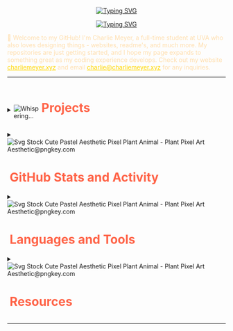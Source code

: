 <p align="center">
 <a href="https://github.com/charliemeyer2000"><img src="https://readme-typing-svg.demolab.com?font=Fira+Code&pause=1000&color=FF6347&center=true&size=50&vCenter=true&repeat=false&width=435&lines=Charlie+Meyer" alt="Typing SVG" /></a>
</p>
<p align="center">
    <a href="https://github.com/charliemeyer2000"><img src="https://readme-typing-svg.demolab.com?font=Fira+Code&pause=1000&color=FFDEAD&center=true&vCenter=true&width=435&lines=Aspiring+full-stack+developer;Computer+science+student+at+UVA;Node+and+React+fanboy;Raspberry+PI+%26+Arduino+tinkerer;Professional Googler; Late-night+coffee+drinker;" alt="Typing SVG" /></a>
</p>

<p style="color: #FFDEAD">
👋 Welcome to my GitHub! I'm Charlie Meyer, a full-time student at UVA who also loves designing things - websites, readme's, and much more. My repositories are just getting started, and I hope my page expands to something great as my coding experience develops. Check out my website <a href="https://charliemeyer.xyz" target="_blank" rel="noopener noreferrer" style="color: #FFD700;">charliemeyer.xyz</a> and email <a href="mailto:charlie@charliemeyer.xyz" style="color: #FFD700; " target="_blank" rel="noopener noreferrer">charlie@charliemeyer.xyz</a>  for any inquiries.
</p>

<hr>

<details closed display="flex" align-items="center" color="#FFDEAD">
    <summary >
        <img alt="Whispering..." src="https://media0.giphy.com/media/2sjwBnNlY4CPyr8goo/giphy.gif?cid=ecf05e47l146d6ewk4ppz41is9okgs603cayja2jn2om2paa&rid=giphy.gif&ct=s" width="60" height="60" style="display: inline-block; vertical-align:-1em" href="#">
        <h1 style="display: inline-block; color: #FF6347; border-bottom: none" >Projects</h1>
    </summary>
    <div>
        <ul>
            <li><a href="https://github.com/charliemeyer2000/website" target="_blank" rel="noopener noreferrer" style="color: #FFD700">My personal website</li>
            <li><a href="https://github.com/charliemeyer2000/TwitterToLCD" target="_blank" rel="noopener noreferrer" style="color: #FFD700;">TwitterToLCD</li>
            <li><a href="https://github.com/charliemeyer2000/SpotipyJoystick" target="_blank" rel="noopener noreferrer" style="color: #FFD700;">SpotipyJoystick </a></li>
            <li><a href="https://github.com/IROATUVA" target="_blank" rel="noopener noreferrer" style="color: #FFD700;">IRO Treasurer Site</a></li>
        </ul>
    </div>
</details>

<details closed display="flex" align-items="center" color="#FFDEAD">
    <summary>
        <img src="https://media3.giphy.com/media/1hCn9kUdtA65wDSvXI/giphy.gif?cid=6c09b95277f10de8cba9902fa4930da65ee58a426cce53bb&rid=giphy.gif&ct=s" alt="Svg Stock Cute Pastel Aesthetic Pixel Plant Animal - Plant Pixel Art Aesthetic@pngkey.com" width=60 style="vertical-align: -0.79em">
        <h1 style="display: inline-block; color: #FF6347; border-bottom: none; padding-left: 0.2em" >GitHub Stats and Activity </h1>
    </summary>
    <img align="center" src="https://github-readme-stats-sigma-five.vercel.app/api/top-langs/?username=charliemeyer2000&theme=react&line_height=40&hide=css"/> 
    <img align="center" src="https://streak-stats.demolab.com?user=charliemeyer2000&theme=react&line_height=40"/>

</details>

<details closed display="flex" align-items="center" color="#FFDEAD">
    <summary>
        <img src="https://media0.giphy.com/media/t6Kf2qs5fgWiAlOig5/giphy.gif?cid=6c09b952lyqbbxplpsn9zdg4u2k1hw0nr1v57em0q6bye0x0&rid=giphy.gif&ct=s" alt="Svg Stock Cute Pastel Aesthetic Pixel Plant Animal - Plant Pixel Art Aesthetic@pngkey.com" width=60 style="vertical-align: -0.79em">
        <h1 style="display: inline-block; color: #FF6347; border-bottom: none; padding-left: 0.2em"> Languages and Tools </h1>
    </summary>
    <p align="center"> <a href="https://www.w3schools.com/css/" target="_blank" rel="noreferrer"> <img src="https://raw.githubusercontent.com/devicons/devicon/master/icons/css3/css3-original-wordmark.svg" alt="css3" width="40" height="40"/> </a> <a href="https://cloud.google.com" target="_blank" rel="noreferrer"> <img src="https://www.vectorlogo.zone/logos/google_cloud/google_cloud-icon.svg" alt="gcp" width="40" height="40"/> </a> <a href="https://git-scm.com/" target="_blank" rel="noreferrer"> <img src="https://www.vectorlogo.zone/logos/git-scm/git-scm-icon.svg" alt="git" width="40" height="40"/> </a> <a href="https://www.w3.org/html/" target="_blank" rel="noreferrer"> <img src="https://raw.githubusercontent.com/devicons/devicon/master/icons/html5/html5-original-wordmark.svg" alt="html5" width="40" height="40"/> </a> <a href="https://www.java.com" target="_blank" rel="noreferrer"> <img src="https://raw.githubusercontent.com/devicons/devicon/master/icons/java/java-original.svg" alt="java" width="40" height="40"/> </a> <a href="https://developer.mozilla.org/en-US/docs/Web/JavaScript" target="_blank" rel="noreferrer"> <img src="https://raw.githubusercontent.com/devicons/devicon/master/icons/javascript/javascript-original.svg" alt="javascript" width="40" height="40"/> </a> <a href="https://www.linux.org/" target="_blank" rel="noreferrer">  </a> <a href="https://nodejs.org" target="_blank" rel="noreferrer"> <img src="https://raw.githubusercontent.com/devicons/devicon/master/icons/nodejs/nodejs-original-wordmark.svg" alt="nodejs" width="40" height="40"/> </a> <a href="https://pandas.pydata.org/" target="_blank" rel="noreferrer"> </a> </a> <a href="https://www.python.org" target="_blank" rel="noreferrer"> <img src="https://raw.githubusercontent.com/devicons/devicon/master/icons/python/python-original.svg" alt="python" width="40" height="40"/> </a> <img src="https://raw.githubusercontent.com/devicons/devicon/master/icons/react/react-original-wordmark.svg" alt="react" width="40" height="40"/> </a> </a> </a> <a href="https://www.selenium.dev" target="_blank" rel="noreferrer"> <img src="https://raw.githubusercontent.com/detain/svg-logos/780f25886640cef088af994181646db2f6b1a3f8/svg/selenium-logo.svg" alt="selenium" width="40" height="40"/> </a> <a href="https://www.tensorflow.org" target="_blank" rel="noreferrer"> </a> </p>

</details>

<details closed display="flex" align-items="center" color="#FFDEAD">
    <summary>
        <img src="https://media2.giphy.com/media/40a8jFMt0sc73UtpaH/200w.gif?cid=82a1493brpxy3v7hnpn842jcy799r3y76v3kfz9i92q7pgpb&rid=200w.gif&ct=s" alt="Svg Stock Cute Pastel Aesthetic Pixel Plant Animal - Plant Pixel Art Aesthetic@pngkey.com" width=60 style="vertical-align: -0.79em">
        <h1 style="display: inline-block; color: #FF6347; border-bottom: none; padding-left: 0.2em"> Resources </h1>
    </summary>
    <div style="display:flex;align-items:center;">
        <p style="color: #FFDEAD"> "Always pass on what you have learned." - Yoda </p>
        <img src="https://media1.giphy.com/avatars/palomalightwood/dtPcbxgNtW0y.gif" alt="Yoda" style="display: inline-block; vertical-align; middle;" width=60; height=60>
    </div>
    <p style="color: #FFDEAD">
    Throughout my coding journey, I've used tons and tons of resources, almost all free. In an attempt to "give back," below is a (non-extensive and unordered) list of all resources I've used to get me to where I am today. These include websites, web apps, apps, creators, and much more.
    </p>
    <ul>
        <li><h2 style="color: #FFDEAD">YouTube Creators</h2>
        <ul>
            <li><a href="https://www.youtube.com/@WebDevSimplified" style="color: #FFD700">WebDev Simplified</a></li>
            <li><a href="https://www.youtube.com/@LukeSmithxyz" style="color: #FFD700">Luke Smith</a></li>
            <li><a href="https://www.youtube.com/@Fireship" style="color: #FFD700">FireShip</a></li>
            <li><a href="https://www.youtube.com/@freecodecamp" style="color: #FFD700">freeCodeCamp.org</a></li>
            <li><a href="https://www.youtube.com/@supersimpledev" style="color: #FFD700">SuperSimpleDev</a></li>
            <li><a href="https://www.youtube.com/@itsdineshvaryani" style="color: #FFD700">Dinesh Varyani</a></li>
            <li><a href="https://www.youtube.com/@piratekingdom"style="color: #FFD700">Pirate King</a></li>
            <li><a href="https://www.youtube.com/@tom7"style="color: #FFD700">Suckerpinch/Tom7</a></li>
            <li><a href="https://www.youtube.com/@paulmcwhorter"style="color: #FFD700">Paul McWhorter</a></li>
            <li><a href="https://www.youtube.com/@AutomationBD"style="color: #FFD700">Automation BD</a></li>
            <li><a href="https://www.youtube.com/@BenEater"style="color: #FFD700">Ben Eater</a></li>
            <li><a href="https://www.youtube.com/@SeniorMarsTries"style="color: #FFD700">SeniorMars</a></li>
            <li><a href="https://www.youtube.com/@TraversyMedia"style="color: #FFD700">Traversy Media</a></li>
            <li><a href="https://www.youtube.com/@Darwady2"style="color: #FFD700">Dan Arwady</a></li>
            <li><a href="https://www.youtube.com/@bawad"style="color: #FFD700">Ben Awad</a></li>
            <li><a href="https://www.youtube.com/c/FKnight"style="color: #FFD700">Forrest Knight</a></li>
        </ul>
        </li> 
        <li><h2 style="color: #FFDEAD">Helpful Websites/Tools</h2>
        <ul>
            <li><a href="https://openai.com/blog/chatgpt/"style="color: #FFD700">ChatGPT</a></li>
            <li><a href="https://stackoverflow.com/"style="color: #FFD700">Stack Overflow</a></li>
            <li><a href="https://www.google.com/"style="color: #FFD700">Google</a></li>
            <li><a href="https://midjourney.com/home/?callbackUrl=%2Fapp%2F"style="color: #FFD700">MidJourney</a></li>
            <li><a href="https://www.freecodecamp.org/"style="color: #FFD700">FreeCodeCamp</a></li>
            <li><a href="https://mui.com/"style="color: #FFD700">Mui</a></li>
            <li><a href="https://developers.google.com/"style="color: #FFD700">Google Developers</a></li>
            <li><a href="https://www.vultr.com/"style="color: #FFD700">Vultr</a></li>
            <li><a href="https://domains.google/"style="color: #FFD700">Google Domains</a></li>
            <li><a href="https://www.codecademy.com/"style="color: #FFD700">Codeacademy</a></li>
            <li><a href="https://github.com/"style="color: #FFD700">Git/Github</a></li>
            <li><a href="https://www.svgrepo.com/"style="color: #FFD700">SVGRepo</a></li>
            <li><a href="https://www.figma.com/"style="color: #FFD700">Figma</a></li>
            <li><a href="https://mxtoolbox.com/diagnostic.aspx"style="color: #FFD700">MXToolbox</a></li>
        </ul>
        <li><h2 style="color: #FFDEAD">My Workflow</h2>
        <ul>
            <li><a href="https://www.notion.so/"style="color: #FFD700">Notion</a></li>
            <li><a href="https://code.visualstudio.com/"style="color: #FFD700">VSCode</a></li>
            <li><a href="https://pandoc.org/"style="color: #FFD700">Pandoc</a></li>
            <li><a href="https://www.sublimetext.com/"style="color: #FFD700">Sublime Text</a></li>
            <li><a href="https://jupyter.org/"style="color: #FFD700">Jupyter</a></li>
            <li><a href="https://www.mozilla.org/en-US/firefox/new/"style="color: #FFD700">Firefox</a></li>
            <li><a href="https://www.figma.com/"style="color: #FFD700">Figma</a></li>
            <li><a href="https://discord.com/"style="color: #FFD700">Discord</a></li>
            <li><a href="https://open.spotify.com/"style="color: #FFD700">Spotify</a></li>
            <li><a href="https://www.jetbrains.com/idea/"style="color: #FFD700">IntelliJ</a></li>
            <li><a href="https://www.wireshark.org/"style="color: #FFD700">Wireshark</a></li>
        </ul>
    </ul>

</details>

<hr>
















<!--
**charliemeyer2000/charliemeyer2000** is a ✨ _special_ ✨ repository because its `README.md` (this file) appears on your GitHub profile.

Here are some ideas to get you started:

- 🔭 I’m currently working on ...
- 🌱 I’m currently learning ...
- 👯 I’m looking to collaborate on ...
- 🤔 I’m looking for help with ...
- 💬 Ask me about ...
- 📫 How to reach me: ...
- 😄 Pronouns: ...
- ⚡ Fun fact: ...
-->
